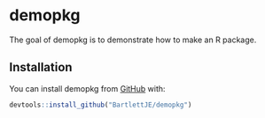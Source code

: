 
<!-- README.md is generated from README.Rmd. Please edit that file -->

# demopkg

<!-- badges: start -->

<!-- badges: end -->

The goal of demopkg is to demonstrate how to make an R package.

## Installation

You can install demopkg from [GitHub](https://github.com) with:

``` r
devtools::install_github("BartlettJE/demopkg")
```
